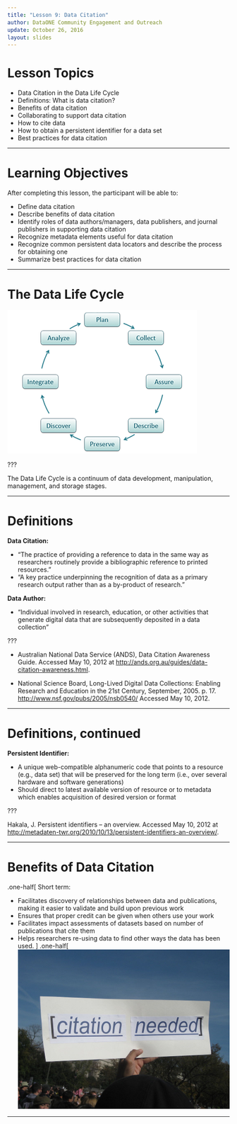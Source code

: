 ```yaml
---
title: "Lesson 9: Data Citation"
author: DataONE Community Engagement and Outreach
update: October 26, 2016
layout: slides
---
```

# Lesson Topics
- Data Citation in the Data Life Cycle
- Definitions: What is data citation?
- Benefits of data citation
- Collaborating to support data citation
- How to cite data
- How to obtain a persistent identifier for a data set
- Best practices for data citation

---
# Learning Objectives
After completing this lesson, the participant will be able to: 
- Define data citation
- Describe benefits of data citation
- Identify roles of data authors/managers, data publishers, and journal publishers in supporting data citation
- Recognize metadata elements useful for data citation
- Recognize common persistent data locators and describe the process for obtaining one
- Summarize best practices for data citation

---
# The Data Life Cycle
![Image Caption Here](images/dlc.png)

???

The Data Life Cycle is a continuum of data development, manipulation, management, and storage stages.

---
# Definitions
**Data Citation:** 
  - “The practice of providing a reference to data in the same way as researchers routinely provide a bibliographic reference to printed resources.”
  - “A key practice underpinning the recognition of data as a primary research output rather than as a by-product of research.”
  
**Data Author:**
  - “Individual involved in research, education, or other activities that generate digital data that are subsequently deposited in a data collection”

???

- Australian National Data Service (ANDS), Data Citation Awareness Guide. Accessed May 10, 2012 at http://ands.org.au/guides/data-citation-awareness.html. 

- National Science Board, Long-Lived Digital Data Collections: Enabling Research and Education in the 21st Century, September, 2005. p. 17. http://www.nsf.gov/pubs/2005/nsb0540/ Accessed May 10, 2012.


---
# Definitions, continued
**Persistent Identifier:**
  - A unique web-compatible alphanumeric code that points to a resource (e.g., data set) that will be preserved for the long term (i.e., over several hardware and software generations)
  - Should direct to latest available version of resource or to metadata which enables acquisition of desired version or format

???

Hakala, J. Persistent identifiers – an overview. Accessed May 10, 2012 at http://metadaten-twr.org/2010/10/13/persistent-identifiers-an-overview/.


---
# Benefits of Data Citation
.one-half[
Short term: 
- Facilitates discovery of relationships between data and publications, making it easier to validate and build upon previous work
- Ensures that proper credit can be given when others use your work
- Facilitates impact assessments of datasets based on number of publications that cite them
- Helps researchers re-using data to find other ways the data has been used.
]
.one-half[
![citation needed](images/image5.jpeg)

---
